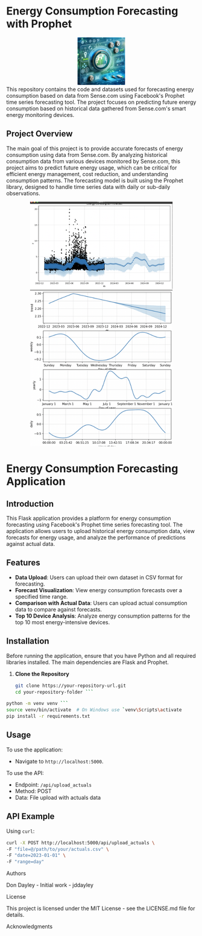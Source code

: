 # Energy Consumption Forecasting with Prophet
<div align="center">
<img src="img/Electric_Forecast.png" width="25%" >
</div>
This repository contains the code and datasets used for forecasting energy consumption based on data from Sense.com using Facebook's Prophet time series forecasting tool. The project focuses on predicting future energy consumption based on historical data gathered from Sense.com's smart energy monitoring devices.

## Project Overview

The main goal of this project is to provide accurate forecasts of energy consumption using data from Sense.com. By analyzing historical consumption data from various devices monitored by Sense.com, this project aims to predict future energy usage, which can be critical for efficient energy management, cost reduction, and understanding consumption patterns. The forecasting model is built using the Prophet library, designed to handle time series data with daily or sub-daily observations.

<div align="center">
<img src="img/screenshot.png" width="75%" >
  <img src="img/screenshot_2.png" width="75%" >
</div>

# Energy Consumption Forecasting Application

## Introduction

This Flask application provides a platform for energy consumption forecasting using Facebook's Prophet time series forecasting tool. The application allows users to upload historical energy consumption data, view forecasts for energy usage, and analyze the performance of predictions against actual data.

## Features

- **Data Upload**: Users can upload their own dataset in CSV format for forecasting.
- **Forecast Visualization**: View energy consumption forecasts over a specified time range.
- **Comparison with Actual Data**: Users can upload actual consumption data to compare against forecasts.
- **Top 10 Device Analysis**: Analyze energy consumption patterns for the top 10 most energy-intensive devices.

## Installation

Before running the application, ensure that you have Python and all required libraries installed. The main dependencies are Flask and Prophet.

1. **Clone the Repository**

   ```bash
   git clone https://your-repository-url.git
   cd your-repository-folder ```
 ```bash
 python -m venv venv ```
 source venv/bin/activate  # On Windows use `venv\Scripts\activate
 pip install -r requirements.txt
```
## Usage
To use the application:
 - Navigate to `http://localhost:5000`.

To use the API:
- Endpoint: `/api/upload_actuals`
- Method: POST
- Data: File upload with actuals data

## API Example
Using `curl`:
```bash
curl -X POST http://localhost:5000/api/upload_actuals \
-F "file=@/path/to/your/actuals.csv" \
-F "date=2023-01-01" \
-F "range=day"
```



Authors

Don Dayley - Initial work - jddayley


License

This project is licensed under the MIT License - see the LICENSE.md file for details.

Acknowledgments
